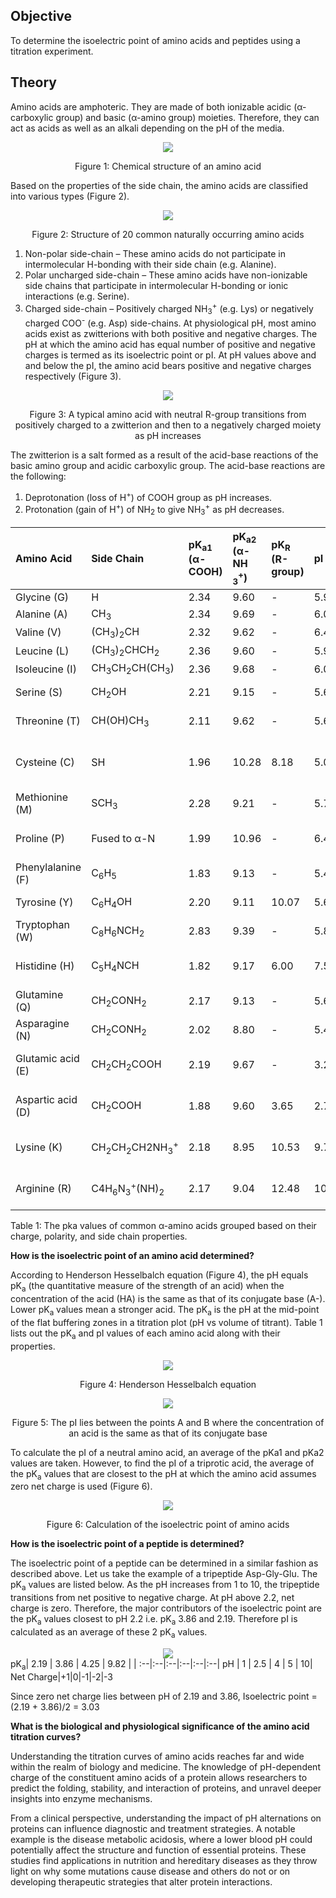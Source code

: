 ## Objective

To determine the isoelectric point of amino acids and peptides using a titration experiment.

## Theory

Amino acids are amphoteric. They are made of both ionizable acidic (α-carboxylic group) and basic
(α-amino group) moieties. Therefore, they can act as acids as well as an alkali depending on the pH of
the media.

<div align="center">
<img src="images/fig1.png" class="img-fluid">
<p>Figure 1: Chemical structure of an amino acid</p>
</div>

Based on the properties of the side chain, the amino acids are classified into various types (Figure
2).
<div align="center">
<img src="images/fig2new.png" class="img-fluid">
<p>Figure 2: Structure of 20 common naturally occurring amino acids</p>
</div>

1. Non-polar side-chain – These amino acids do not participate in intermolecular H-bonding with
their side chain (e.g. Alanine).
2. Polar uncharged side-chain – These amino acids have non-ionizable side chains that participate
in intermolecular H-bonding or ionic interactions (e.g. Serine).
3. Charged side-chain – Positively charged NH<sub>3</sub><sup>+</sup> (e.g. Lys) or negatively charged COO<sup>-</sup> (e.g. Asp)
side-chains.
At physiological pH, most amino acids exist as zwitterions with both positive and negative
charges. The pH at which the amino acid has equal number of positive and negative charges is
termed as its isoelectric point or pI. At pH values above and and below the pI, the amino acid
bears positive and negative charges respectively (Figure 3).

<div align="center">
<img src="images/fig3.png" class="img-fluid">
<p>Figure 3: A typical amino acid with neutral R-group transitions from positively charged
to a zwitterion and then to a negatively charged moiety as pH increases</p>
</div>

The zwitterion is a salt formed as a result of the acid-base reactions of the basic amino group
and acidic carboxylic group. The acid-base reactions are the following:
1. Deprotonation (loss of H<sup>+</sup>) of COOH group as pH increases.
2. Protonation (gain of H<sup>+</sup>) of NH<sub>2</sub> to give NH<sub>3</sub><sup>+</sup> as pH decreases.

Amino Acid | Side Chain | pK<sub>a1</sub> <br> (&alpha;- COOH) | pK<sub>a2</sub> <br>(&alpha;-NH <sub>3</sub><sup>+</sup>) | pK<sub>R</sub><br> (R-group)| pI| Properties |
:--|:--|:--|:--|:--|:--|:--|
Glycine (G)|H|2.34|9.60|-|5.97|Neutral
Alanine (A) | CH<sub>3</sub> | 2.34 | 9.69 | - | 6.01 | Neutral
Valine (V) | (CH<sub>3</sub>)<sub>2</sub>CH | 2.32 | 9.62 | - | 6.48 | Neutral
Leucine (L) | (CH<sub>3</sub>)<sub>2</sub>CHCH<sub>2</sub> | 2.36 | 9.60 |  - | 5.98 | Neutral
Isoleucine (I) | CH<sub>3</sub>CH<sub>2</sub>CH(CH<sub>3</sub>) | 2.36 | 9.68 | - | 6.02 | Neutral
Serine (S) | CH<sub>2</sub>OH | 2.21 | 9.15 | - | 5.68 | Polar, Hydrophilic
Threonine (T) | CH(OH)CH<sub>3</sub> | 2.11 | 9.62 | - | 5.60 | Polar, Hydrophilic
Cysteine (C) | SH  | 1.96 | 10.28 | 8.18 | 5.07 | Polar, can form disulfide bonds
Methionine (M) | SCH<sub>3</sub> | 2.28 | 9.21 | - | 5.74 | Nonpolar
Proline (P) | Fused to α-N | 1.99 | 10.96 | - | 6.48| Unique structure, cyclic
Phenylalanine (F) | C<sub>6</sub>H<sub>5</sub> | 1.83 | 9.13 | - | 5.48 | Nonpolar
Tyrosine (Y) | C<sub>6</sub>H<sub>4</sub>OH | 2.20 | 9.11 | 10.07 | 5.66 | Polar, Hydrophilic
Tryptophan (W) | C<sub>8</sub>H<sub>6</sub>NCH<sub>2</sub> | 2.83 | 9.39 | - | 5.89 | Nonpolar
Histidine (H) | C<sub>5</sub>H<sub>4</sub>NCH | 1.82 | 9.17 | 6.00 | 7.59 | Positively charged at neutral pH
Glutamine (Q) | CH<sub>2</sub>CONH<sub>2</sub> | 2.17 | 9.13 | - | 5.65 | Polar, Hydrophilic
Asparagine (N) |CH<sub>2</sub>CONH<sub>2</sub> | 2.02 | 8.80 | - | 5.41 | Polar, Hydrophilic
Glutamic acid (E) | CH<sub>2</sub>CH<sub>2</sub>COOH | 2.19 | 9.67 | - | 3.22 | Negatively charged at neutral pH
Aspartic acid (D) | CH<sub>2</sub>COOH | 1.88 | 9.60 | 3.65 | 2.77 | Negatively charged at neutral pH
Lysine (K) | CH<sub>2</sub>CH<sub>2</sub>CH2NH<sub>3</sub><sup>+</sup> | 2.18 | 8.95 | 10.53 | 9.74 | Positively charged at neutral pH
Arginine (R) | C4H<sub>6</sub>N<sub>3</sub><sup>+</sup>(NH)<sub>2</sub> | 2.17 | 9.04 | 12.48 | 10.76 | Positively charged at neutral pH


<p>Table 1: The pka values of common α-amino acids grouped based on their charge, polarity, and side
chain properties.</p>


**How is the isoelectric point of an amino acid determined?**

According to Henderson Hesselbalch equation (Figure 4), the pH equals pK<sub>a</sub> (the quantitative measure of the strength of an acid) when the concentration of the acid (HA) is the same as that of its conjugate base (A-). Lower pK<sub>a</sub> values mean a stronger acid. The pK<sub>a</sub> is the pH at the mid-point of the flat buffering zones in a titration plot (pH vs volume of titrant). Table 1 lists out the pK<sub>a</sub> and pI values of each amino acid along with their properties.

<div align="center">
<img src="images/fig4.png" class="img-fluid">
<p>Figure 4: Henderson Hesselbalch equation</p>
</div>

<div align="center">
<img src="images/fig5.png" class="img-fluid">
<p>Figure 5: The pI lies between the points A and B where the concentration of an acid is the same as that of its conjugate base</p>
</div>

To calculate the pI of a neutral amino acid, an average of the pKa1 and pKa2 values are taken. However, to find the pI of a triprotic acid, the average of the pK<sub>a</sub> values that are closest to the pH at which the amino acid assumes zero net charge is used (Figure 6).

<div align="center">
<img src="images/fig6.png" class="img-fluid">
<p>Figure 6: Calculation of the isoelectric point of amino acids</p>
</div>

**How is the isoelectric point of a peptide is determined?**

The isoelectric point of a peptide can be determined in a similar fashion as described above. Let us take the example of a tripeptide Asp-Gly-Glu. The pK<sub>a</sub> values are listed below. As the pH increases from 1 to 10, the tripeptide transitions from net positive to negative charge. At pH above 2.2, net charge is zero. Therefore, the major contributors of the isoelectric point are the pK<sub>a</sub> values closest to pH 2.2 i.e. pK<sub>a</sub> 3.86 and 2.19. Therefore pI is calculated as an average of these 2 pK<sub>a</sub> values.


<div align="center">
<img src="images/fig7.png" class="img-fluid">

</div>
pK<sub>a</sub>| 2.19 | 3.86 | 4.25 | 9.82 | |
:--|:--|:--|:--|:--|:--|
pH | 1 | 2.5 | 4 | 5 | 10| 
Net Charge|+1|0|-1|-2|-3

Since zero net charge lies between pH of 2.19 and 3.86,
Isoelectric point = (2.19 + 3.86)/2 = 3.03




**What is the biological and physiological significance of the amino acid titration curves?**

Understanding the titration curves of amino acids reaches far and wide within the realm of biology and medicine. The knowledge of pH-dependent charge of the constituent amino acids of a protein allows researchers to predict the folding, stability, and interaction of proteins, and unravel deeper insights into enzyme mechanisms.
  

From a clinical perspective, understanding the impact of pH alternations on proteins can influence diagnostic and treatment strategies. A notable example is the disease metabolic acidosis, where a lower blood pH could potentially affect the structure and function of essential proteins. These studies find applications in nutrition and hereditary diseases as they throw light on why some mutations cause disease and others do not or on developing therapeutic strategies that alter protein interactions.
